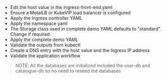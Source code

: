 * Edit the host value in the ingress-front-end.yaml
* Ensure a MetalLB or KubeVIP load balancer is configured
* Apply the Ingress controller YAML
* Apply the namespace yaml
* The Storage class used in complete demo YAML defaults to "standard". Change if required
* Apply the complete demo YAML
* Validate the outputs from kubectl
* Create a DNS entry with the host value and the Ingress IP address
* Validate the application workflow
> NOTE: All the databases are initialized included the user-db and catalogue-db so no need to reseed the databases
